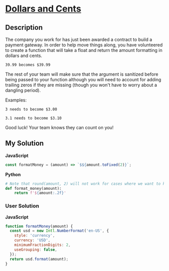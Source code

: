 # [Dollars and Cents](https://www.codewars.com/kata/55902c5eaa8069a5b4000083)

## Description

The company you work for has just been awarded a contract to build a payment gateway. In order to help move things along, you have volunteered to create a function that will take a float and return the amount formatting in dollars and cents.

`39.99 becomes $39.99`

The rest of your team will make sure that the argument is sanitized before being passed to your function although you will need to account for adding trailing zeros if they are missing (though you won't have to worry about a dangling period).

Examples:

    3 needs to become $3.00

    3.1 needs to become $3.10

Good luck! Your team knows they can count on you!

## My Solution

**JavaScript**

```js
const formatMoney = (amount) => `$${amount.toFixed(2)}`;
```

**Python**

```py
# Note that round(amount, 2) will not work for cases where we want to keep .00
def format_money(amount):
    return f'${amount:.2f}'
```

### User Solution

**JavaScript**

```js
function formatMoney(amount) {
  const usd = new Intl.NumberFormat('en-US', {
    style: 'currency',
    currency: 'USD',
    minimumFractionDigits: 2,
    useGrouping: false,
  });
  return usd.format(amount);
}
```
